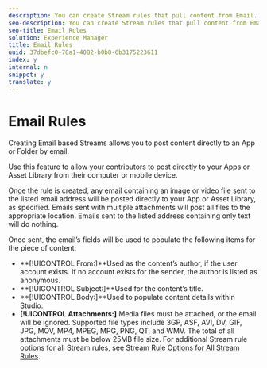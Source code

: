 ```yaml
---
description: You can create Stream rules that pull content from Email.
seo-description: You can create Stream rules that pull content from Email.
seo-title: Email Rules
solution: Experience Manager
title: Email Rules
uuid: 37dbefc0-78a1-4082-b0b8-6b3175223611
index: y
internal: n
snippet: y
translate: y
---
```


# Email Rules

Creating Email based Streams allows you to post content directly to an App or Folder by email.

Use this feature to allow your contributors to post directly to your Apps or Asset Library from their computer or mobile device.

Once the rule is created, any email containing an image or video file sent to the listed email address will be posted directly to your App or Asset Library, as specified. Emails sent with multiple attachments will post all files to the appropriate location. Emails sent to the listed address containing only text will do nothing.

Once sent, the email’s fields will be used to populate the following items for the piece of content:

* **[!UICONTROL  From:]**Used as the content’s author, if the user account exists. If no account exists for the sender, the author is listed as anonymous.
* **[!UICONTROL  Subject:]**Used for the content’s title.
* **[!UICONTROL  Body:]**Used to populate content details within Studio.
* **[!UICONTROL  Attachments:]** Media files must be attached, or the email will be ignored. Supported file types include 3GP, ASF, AVI, DV, GIF, JPG, MOV, MP4, MPEG, MPG, PNG, QT, and WMV. The total of all attachments must be below 25MB file size.
For additional Stream rule options for all Stream rules, see [ Stream Rule Options for All Stream Rules](c_stream_rule_options_for_all_stream_rules.md#c_stream_rule_options_for_all_stream_rules). 

